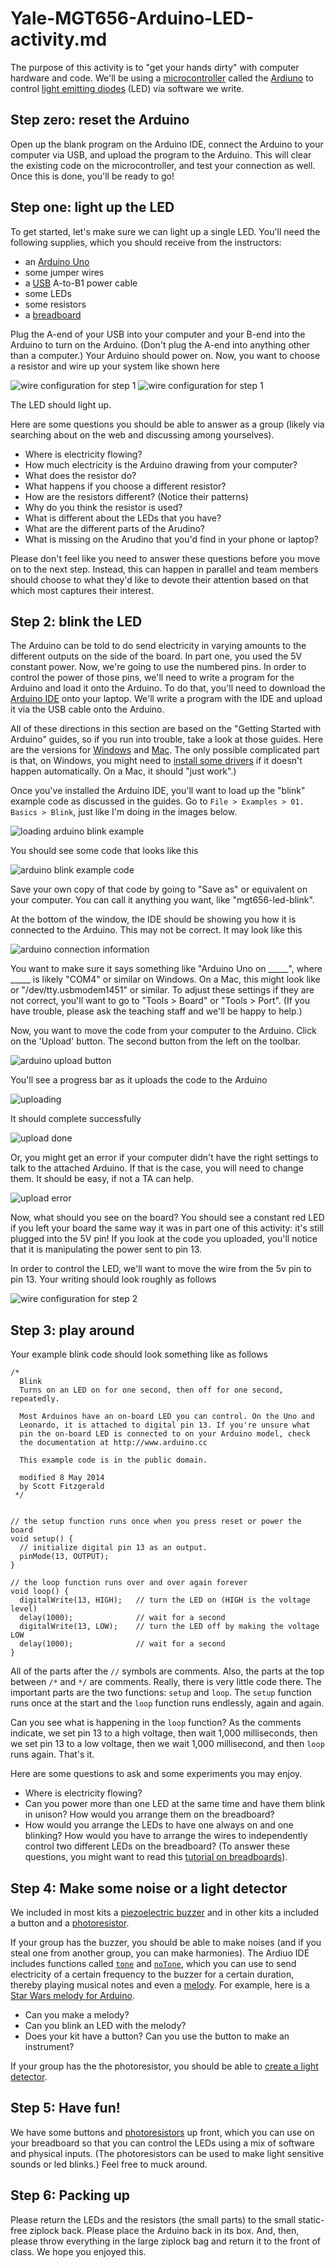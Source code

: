 # Yale-MGT656-Arduino-LED-activity.md

The purpose of this activity is to "get your hands dirty" with
computer hardware and code. We'll be using a
[microcontroller](https://en.wikipedia.org/wiki/Microcontroller)
called the [Ardiuno](https://www.arduino.cc/) to control
[light emitting diodes](https://en.wikipedia.org/wiki/Light-emitting_diode) (LED)
via software we write.

## Step zero: reset the Arduino

Open up the blank program on the Arduino IDE, connect the Arduino to your computer via USB, and upload the program to the Arduino. This will clear the existing code on the microcontroller, and test your connection as well. Once this is done, you'll be ready to go!

## Step one: light up the LED

To get started, let's make sure we can light up a single LED. You'll
need the following supplies, which you should receive from the instructors:

* an [Arduino Uno](https://www.arduino.cc/en/Main/arduinoBoardUno)
* some jumper wires
* a [USB](https://en.wikipedia.org/wiki/USB) A-to-B1 power cable
* some LEDs
* some resistors
* a [breadboard](https://en.wikipedia.org/wiki/Breadboard)

Plug the A-end of your USB into your computer and your B-end into the Arduino to turn on the Arduino. (Don't plug the A-end into anything other than a computer.) Your Arduino should power on.  Now, you want to choose a resistor and wire up your system like shown here

![wire configuration for step 1](https://raw.githubusercontent.com/yale-mgt-656/arduino-led-activity/master/images/one-led-via-5v_bb.png)
![wire configuration for step 1](https://learn.adafruit.com/system/assets/assets/000/002/170/medium800/learn_arduino_overview.jpg?1396780130)

The LED should light up.

Here are some questions you should be able to answer as a group (likely via searching about on the web and discussing among yourselves).

* Where is electricity flowing?
* How much electricity is the Arduino drawing from your computer?
* What does the resistor do?
* What happens if you choose a different resistor?
* How are the resistors different? (Notice their patterns)
* Why do you think the resistor is used?
* What is different about the LEDs that you have?
* What are the different parts of the Arudino?
* What is missing on the Arudino that you'd find in your phone or laptop?

Please don't feel like you need to answer these questions before you move on to
the next step. Instead, this can happen in parallel and team members should choose
to what they'd like to devote their attention based on that which most captures
their interest.

## Step 2: blink the LED

The Arduino can be told to do send electricity in varying amounts to the different
outputs on the side of the board. In part one, you used the 5V constant power.
Now, we're going to use the numbered pins. In order to control the power of those
pins, we'll need to write a program for the Arduino and load it onto the Arduino.
To do that, you'll need to download the [Arduino IDE](https://www.arduino.cc/en/Main/Software)
onto your laptop. We'll write a program with the IDE and upload it via the USB cable
onto the Arduino.

All of these directions in this section are based on the "Getting Started with Arduino" guides, so if you run into trouble, take a look at those guides. Here are the versions for [Windows](https://www.arduino.cc/en/Guide/Windows#toc4) and [Mac](https://www.arduino.cc/en/Guide/MacOSX).
The only possible complicated part is that, on Windows,
you might need to [install some drivers](https://www.arduino.cc/en/Guide/Windows#toc4) if it doesn't happen automatically. On a Mac, it should "just work".)

Once you've installed the Arduino IDE, you'll want to load up the "blink" example code as discussed in the guides.
Go to `File > Examples > 01. Basics > Blink`, just like I'm doing in the images below.

![loading arduino blink example](https://learn.adafruit.com/system/assets/assets/000/002/146/medium800/learn_arduino_opening_blink_example.jpg?1396779947)

You should see some code that looks like this

![arduino blink example code](https://learn.adafruit.com/system/assets/assets/000/002/147/medium800/learn_arduino_ide_blink.jpg?1396779953)

Save your own copy of that code by going to "Save as" or equivalent on your computer. You can call it anything you want, like "mgt656-led-blink".

At the bottom of the window, the IDE should be showing you how it is connected to the Arduino. This may not be correct. It may look like this

![arduino connection information](https://learn.adafruit.com/system/assets/assets/000/002/150/medium800/learn_arduino_bottom_of_ide_showing_board_port.jpg?1396779969)

You want to make sure it says something like "Arduino Uno on _____", where _____ is likely "COM4" or similar on Windows. On a Mac, this might look like or "/dev/tty.usbmodem1451" or similar. To adjust these settings if they are not correct, you'll want to go to "Tools > Board" or "Tools > Port". (If you have trouble, please ask the teaching staff and we'll be happy to help.)

Now, you want to move the code from your computer to the Arduino. Click on the 'Upload' button. The second button from the left on the toolbar.

![arduino upload button](https://learn.adafruit.com/system/assets/assets/000/002/151/medium800/learn_arduino_upload_button.jpg?1396779976)

You'll see a progress bar as it uploads the code to the Arduino

![uploading](https://learn.adafruit.com/system/assets/assets/000/002/153/medium800/learn_arduino_upload_2_uploading.jpg?1396779984)

It should complete successfully

![upload done](https://learn.adafruit.com/system/assets/assets/000/002/154/medium800/learn_arduino_upload_3_done.jpg?1396779992)

Or, you might get an error if your computer didn't have the right settings to talk to the attached Arduino. If that is the case, you will need to change them. It should be easy, if not a TA can help.

![upload error](https://learn.adafruit.com/system/assets/assets/000/002/155/medium800/learn_arduino_upload_4_failed.jpg?1396779995)

Now, what should you see on the board? You should see a constant red LED if you left your board the same way it was in part one of this activity: it's still plugged into the 5V pin! If you look at the code you uploaded, you'll notice that it is manipulating the power sent to pin 13.

In order to control the LED, we'll want to move the wire from the 5v pin to pin 13. Your writing should look roughly as follows

![wire configuration for step 2](https://raw.githubusercontent.com/yale-mgt-656/arduino-led-activity/master/images/one-led-via-13pin_bb.png)

## Step 3: play around

Your example blink code should look something like as follows

```processing
/*
  Blink
  Turns on an LED on for one second, then off for one second, repeatedly.

  Most Arduinos have an on-board LED you can control. On the Uno and
  Leonardo, it is attached to digital pin 13. If you're unsure what
  pin the on-board LED is connected to on your Arduino model, check
  the documentation at http://www.arduino.cc

  This example code is in the public domain.

  modified 8 May 2014
  by Scott Fitzgerald
 */


// the setup function runs once when you press reset or power the board
void setup() {
  // initialize digital pin 13 as an output.
  pinMode(13, OUTPUT);
}

// the loop function runs over and over again forever
void loop() {
  digitalWrite(13, HIGH);   // turn the LED on (HIGH is the voltage level)
  delay(1000);              // wait for a second
  digitalWrite(13, LOW);    // turn the LED off by making the voltage LOW
  delay(1000);              // wait for a second
}
```

All of the parts after the ``//`` symbols are comments. Also, the parts at the top between `/*` and `*/` are comments. Really, there is very little code there. The important parts are the two functions: `setup` and `loop`. The `setup` function runs once at the start and the `loop` function runs endlessly, again and again.

Can you see what is happening in the `loop` function? As the comments indicate, we set pin 13 to a high voltage, then wait 1,000 milliseconds, then we set pin 13 to a low voltage, then we wait 1,000 millisecond, and then `loop` runs again. That's it.

Here are some questions to ask and some experiments you may enjoy.

* Where is electricity flowing?
* Can you power more than one LED at the same time and have them blink in unison? How would you arrange them on the breadboard?
* How would you arrange the LEDs to have one always on and one blinking? How would you have to arrange the wires to independently control two different LEDs on the breadboard? (To answer these questions, you might want to read this [tutorial on breadboards](https://learn.sparkfun.com/tutorials/how-to-use-a-breadboard)).

## Step 4: Make some noise or a light detector

We included in most kits a [piezoelectric buzzer](https://www.adafruit.com/product/160)
and in other kits a included a button and a [photoresistor](https://www.adafruit.com/product/161).


If your group has the buzzer, you should be able to make noises (and if you steal one from another
  group, you can make harmonies). The Ardiuo IDE includes functions called
  [`tone`](https://www.arduino.cc/en/Reference/Tone) and
  [`noTone`](https://www.arduino.cc/en/Reference/NoTone), which you can use
  to send electricity of a certain frequency to the buzzer for a certain
  duration, thereby playing musical notes and even a [melody](https://www.arduino.cc/en/tutorial/melody). For example,
  here is a [Star Wars melody for Arduino](https://gist.github.com/kljensen/6056e6ed81dc591c984d3e5df487e4ad).

* Can you make a melody?
* Can you blink an LED with the melody?
* Does your kit have a button? Can you use the button to make an instrument?

If your group has the the photoresistor, you should be able to
[create a light detector](https://www.allaboutcircuits.com/projects/an-arduino-controlled-light-sensor/).

## Step 5: Have fun!

We have some buttons and [photoresistors](https://www.adafruit.com/product/161)
up front, which you can use on your breadboard so that you can control
the LEDs using a mix of software and physical inputs. (The photoresistors
  can be used to make light sensitive sounds or led blinks.) Feel free to muck around.


## Step 6: Packing up

Please return the LEDs and the resistors (the small parts) to the small static-free ziplock back. Please place the Arduino back in its box. And, then, please throw everything in the large ziplock bag and return it to the front of class. We hope you enjoyed this.

